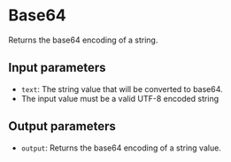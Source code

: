 # Base64

Returns the base64 encoding of a string.

## Input parameters

- `text`: The string value that will be converted to base64.
- The input value must be a valid UTF-8 encoded string

## Output parameters

- `output`: Returns the base64 encoding of a string value.
